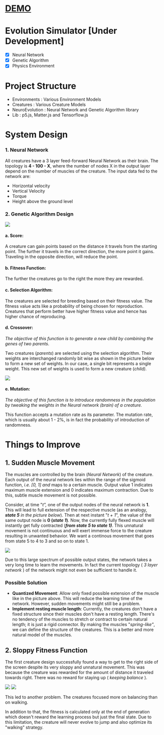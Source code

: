 # [DEMO](https://adityathebe.github.io/evolutionSimulator/)
    
# Evolution Simulator [Under Development]

- [x] Neural Network
- [x] Genetic Algorithm
- [x] Physics Environment

# Project Structure

- Environments : Various Environment Models
- Creatures : Various Creature Models
- NeuroEvolution : Neural Network and Genetic Algorithm library
- Lib : p5.js, Matter.js and Tensorflow.js

# System Design

### 1. Neural Network

All creatures have a 3 layer feed-forward Neural Network as their brain. The topology is **4 - 100 - X**, where the number of nodes X in the output layer depend on the number of muscles of the creature. The input data fed to the network are:

- Horizontal velocity
- Vertical Velocity
- Torque
- Height above the ground level

### 2. Genetic Algorithm Design

![](https://visualstudiomagazine.com/articles/2014/03/01/~/media/ECG/visualstudiomagazine/Images/2014/03/EvolutionaryAlgorithm.ashx)

#### a. Score:

A creature can gain points based on the distance it travels from the starting point. The further it travels in the correct direction, the more point it gains. Traveling in the opposite direction, will reduce the point.

#### b. Fitness Function:

The further the creatures go to the right the more they are rewarded.

#### c. Selection Algorithm:

The creatures are selected for breeding based on their fitness value. The fitness value acts like a probability of being chosen for reproduction. Creatures that perform better have higher fitness value and hence has higher chance of reproducing.

#### d. **Crossover:**

*The objective of this function is to generate a new child by combining the genes of two parents*.

Two creatures (*parents*) are selected using the selection algorithm. Their weights are interchanged randomly bit wise as shown in the picture below to form a new set of weights. In our case, a single bit represents a single weight. This new set of weights is used to form a new creature (*child).*

![](https://static.thinkingandcomputing.com/2014/03/crossover.png)

#### e. Mutation:

*The objective of this function is to introduce randomness in the population by tweaking the weights in the Neural network (brain) of a creature.*

This function accepts a mutation rate as its parameter. The mutation rate, which is usually about 1 - 2%, is in fact the probability of introduction of randomness.

# Things to Improve

## 1. Sudden Muscle Movement

The muscles are controlled by the brain (*Neural Network*) of the creature. Each output of the neural network lies within the range of the sigmoid function, *i.e. [0, 1] and* maps to a certain muscle. Output value 1 indicates maximum muscle extension and 0 indicates maximum contraction. Due to this, subtle muscle movement is not possible. 

Consider, at time "*t",* one of the output nodes of the neural network is **1**. This will lead to full extension of the respective muscle (as an analogy, ***state 5** in the picture below*). Then at next instant "*t + 1*", the value of the same output node is **0 (*state 1*)**. Now, the currently fully flexed muscle will instantly get fully contracted (***from state 5 to state 1)***. This unnatural movement is not continuous and will exert immense force to the creature resulting in unwanted behavior. We want a continous movement that goes from state 5 to 4 to 3 and so on to state 1.

![](https://i.imgur.com/G5gcddL.jpg)

Due to this large spectrum of possible output states, the network takes a very long time to learn the movements. In fact the current topology ( *3 layer network* ) of the network might not even be sufficient to handle it.

### Possible Solution

- **Quantized Movement**: 
Allow only fixed possible extension of the muscle like in the picture above. This will reduce the learning time of the network. However, sudden movements might still be a problem.
- **Implement resting muscle length**:
Currently, the creatures don't have a fixed structure since their muscles don't have a resting length. There's no tendency of the muscles to stretch or contract to certain natural length; it is just a rigid connector.
By making the muscles "*spring-like"*, we can define the structure of the creatures. This is a better and more natural model of the muscles.

## 2. Sloppy Fitness Function

The first creature design successfully found a way to get to the right side of the screen despite its very sloppy and unnatural movement. This was because the creature was rewarded for the amount of distance it traveled towards right. There was no reward for staying up ( *keeping balance* ).

![](https://imgur.com/udPqUGm.gif) 
![](https://imgur.com/Khb27YD.gif)

This led to another problem. The creatures focused more on balancing than on walking.

In addition to that, the fitness is calculated only at the end of generation which doesn't reward the learning process but just the final state. Due to this limitation, the creature will never evolve to jump and also optimize its "walking" strategy.